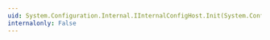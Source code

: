```yaml
---
uid: System.Configuration.Internal.IInternalConfigHost.Init(System.Configuration.Internal.IInternalConfigRoot,System.Object[])
internalonly: False
---
```

